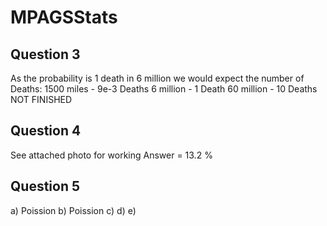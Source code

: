 # MPAGSStats

## Question 3
As the probability is 1 death in 6 million we would expect the number of Deaths:
1500 miles - 9e-3 Deaths
6 million - 1 Death
60 million - 10 Deaths 
NOT FINISHED 

## Question 4 
See attached photo for working
Answer = 13.2 %

## Question 5
a) Poission 
b) Poission
c) 
d) 
e) 
